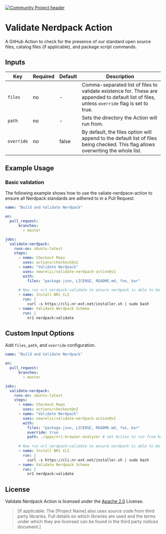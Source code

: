 [![Community Project header](https://github.com/newrelic/open-source-office/raw/master/examples/categories/images/Community_Project.png)](https://github.com/newrelic/open-source-office/blob/master/examples/categories/index.md#community-project)

# Validate Nerdpack Action

A GitHub Action to check for the presence of our standard open source files, catalog files (if applicable), and package script commands.

## Inputs

| Key        | Required | Default | Description                                                                                                                                  |
| ---------- | -------- | ------- | -------------------------------------------------------------------------------------------------------------------------------------------- |
| `files`    | no       | -       | Comma-separated list of files to validate existence for. These are appended to default list of files, unless `override` flag is set to true. |
| `path`     | no       | -       | Sets the directory the Action will run from.                                                                                                 |
| `override` | no       | false   | By default, the files option will append to the default list of files being checked. This flag allows overwriting the whole list.            |

## Example Usage

### Basic validation

The following example shows how to use the valiate-nerdpace-action to ensure all Nerdpack standards are adhered to in a Pull Request.

```yaml
name: "Build and Validate Nerdpack"

on:
  pull_request:
      branches:
        - master

jobs:
  validate-nerdpack:
    runs-on: ubuntu-latest
    steps:
      - name: Checkout Repo
        uses: actions/checkout@v2
      - name: "Validate Nerdpack"
        uses: newrelic/validate-nerdpack-action@v1
        with:
          files: "package.json, LICENSE, README.md, foo, bar"
      
      # Now run nr1 nerdpack:validate to ensure nerdpack is able to be published
      - name: Install NR1 CLI
        run: |
          curl -s https://cli.nr-ext.net/installer.sh | sudo bash
      - name: Validate Nerdpack Schema
        run: |
          nr1 nerdpack:validate
```

## Custom Input Options

Add `files`, `path`, and `override` configuration.

```yaml
name: "Build and Validate Nerdpack"

on: 
  pull_request:
      branches:
        - master

jobs:
  validate-nerdpack:
    runs-on: ubuntu-latest
    steps:
      - name: Checkout Repo
        uses: actions/checkout@v2
      - name: "Validate Nerdpack"
        uses: newrelic/validate-nerdpack-action@v1
        with:
          files: "package.json, LICENSE, README.md, foo, bar"
          override: true
          path: ./apps/nr1-browser-analyzer # set Action to run from base Nerdpack directory
      
      # Now run nr1 nerdpack:validate to ensure nerdpack is able to be published
      - name: Install NR1 CLI
        run: |
          curl -s https://cli.nr-ext.net/installer.sh | sudo bash
      - name: Validate Nerdpack Schema
        run: |
          nr1 nerdpack:validate
```

## License
Validate Nerdpack Action is licensed under the [Apache 2.0](http://apache.org/licenses/LICENSE-2.0.txt) License.
>[If applicable: The [Project Name] also uses source code from third party libraries. Full details on which libraries are used and the terms under which they are licensed can be found in the third party notices document.]
